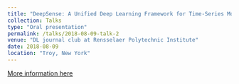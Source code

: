 ```yaml
---
title: "DeepSense: A Unified Deep Learning Framework for Time-Series Mobile Sensing Data Processing"
collection: Talks
type: "Oral presentation"
permalink: /talks/2018-08-09-talk-2
venue: "DL journal club at Rensselaer Polytechnic Institute"
date: 2018-08-09
location: "Troy, New York"
---
```

[More information here](https://github.com/hmshan/DL_JournalClub/blob/master/slides/2018-08-09_Yuanyuan_Deepsense.pdf)

